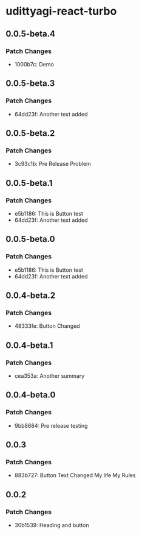 # udittyagi-react-turbo

## 0.0.5-beta.4

### Patch Changes

- 1000b7c: Demo

## 0.0.5-beta.3

### Patch Changes

- 64dd23f: Another text added

## 0.0.5-beta.2

### Patch Changes

- 3c93c1b: Pre Release Problem

## 0.0.5-beta.1

### Patch Changes

- e5b1186: This is Button test
- 64dd23f: Another text added

## 0.0.5-beta.0

### Patch Changes

- e5b1186: This is Button test
- 64dd23f: Another text added

## 0.0.4-beta.2

### Patch Changes

- 48333fe: Button Changed

## 0.0.4-beta.1

### Patch Changes

- cea353a: Another summary

## 0.0.4-beta.0

### Patch Changes

- 9bb8684: Pre release testing

## 0.0.3

### Patch Changes

- 883b727: Button Text Changed
  My life My Rules

## 0.0.2

### Patch Changes

- 30b1539: Heading and button
